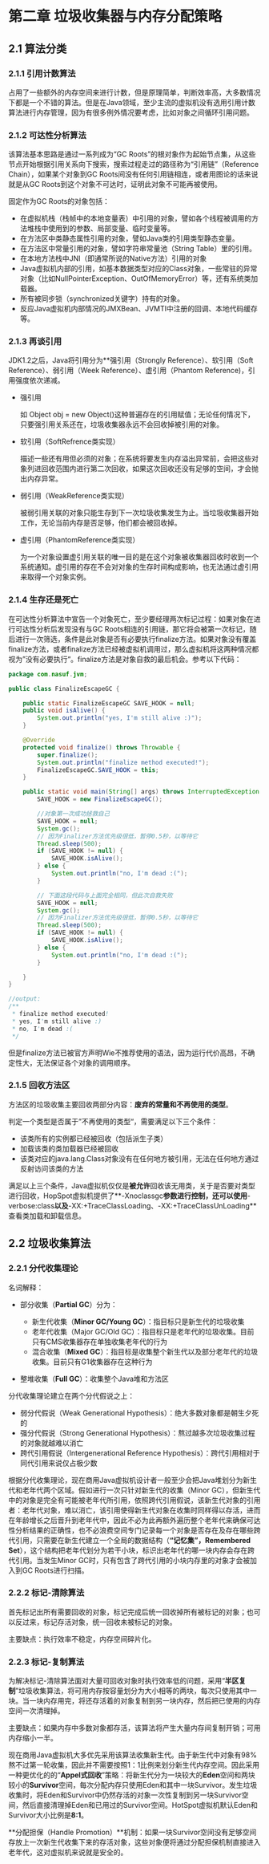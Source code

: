 # 第二章 垃圾收集器与内存分配策略

## 2.1 算法分类

### 2.1.1 引用计数算法

占用了一些额外的内存空间来进行计数，但是原理简单，判断效率高，大多数情况下都是一个不错的算法。但是在Java领域，至少主流的虚拟机没有选用引用计数算法进行内存管理，因为有很多例外情况要考虑，比如对象之间循环引用问题。

### 2.1.2 可达性分析算法

该算法基本思路是通过一系列成为“GC Roots”的根对象作为起始节点集，从这些节点开始根据引用关系向下搜索，搜索过程走过的路径称为“引用链”（Reference Chain），如果某个对象到GC Roots间没有任何引用链相连，或者用图论的话来说就是从GC Roots到这个对象不可达时，证明此对象不可能再被使用。

固定作为GC Roots的对象包括：

+ 在虚拟机栈（栈帧中的本地变量表）中引用的对象，譬如各个线程被调用的方法堆栈中使用到的参数、局部变量、临时变量等。
+ 在方法区中类静态属性引用的对象，譬如Java类的引用类型静态变量。
+ 在方法区中常量引用的对象，譬如字符串常量池（String Table）里的引用。
+ 在本地方法栈中JNI（即通常所说的Native方法）引用的对象
+ Java虚拟机内部的引用，如基本数据类型对应的Class对象，一些常驻的异常对象（比如NullPointerException、OutOfMemoryError）等，还有系统类加载器。
+ 所有被同步锁（synchronized关键字）持有的对象。
+ 反应Java虚拟机内部情况的JMXBean、JVMTI中注册的回调、本地代码缓存等。

### 2.1.3 再谈引用

JDK1.2之后，Java将引用分为**强引用（Strongly Reference）、软引用（Soft Reference）、弱引用（Week Reference）、虚引用（Phantom Reference)，引用强度依次递减。

+ 强引用

  如 Object obj = new Object()这种普遍存在的引用赋值；无论任何情况下，只要强引用关系还在，垃圾收集器永远不会回收掉被引用的对象。

+ 软引用（SoftRefrence类实现）

  描述一些还有用但必须的对象；在系统将要发生内存溢出异常前，会把这些对象列进回收范围内进行第二次回收，如果这次回收还没有足够的空间，才会抛出内存异常。

+ 弱引用（WeakReference类实现）

  被弱引用关联的对象只能生存到下一次垃圾收集发生为止。当垃圾收集器开始工作，无论当前内存是否足够，他们都会被回收掉。

+ 虚引用（PhantomReference类实现）

  为一个对象设置虚引用关联的唯一目的是在这个对象被收集器回收时收到一个系统通知。虚引用的存在不会对对象的生存时间构成影响，也无法通过虚引用来取得一个对象实例。

### 2.1.4 生存还是死亡

在可达性分析算法中宣告一个对象死亡，至少要经理两次标记过程：如果对象在进行可达性分析后发现没有与GC Roots相连的引用链，那它将会被第一次标记，随后进行一次筛选，条件是此对象是否有必要执行finalize方法。如果对象没有覆盖finalize方法，或者finalize方法已经被虚拟机调用过，那么虚拟机将这两种情况都视为”没有必要执行“。finalize方法是对象自救的最后机会。参考以下代码：

```java
package com.nasuf.jvm;

public class FinalizeEscapeGC {

    public static FinalizeEscapeGC SAVE_HOOK = null;
    public void isAlive() {
        System.out.println("yes, I'm still alive :)");
    }

    @Override
    protected void finalize() throws Throwable {
        super.finalize();
        System.out.println("finalize method executed!");
        FinalizeEscapeGC.SAVE_HOOK = this;
    }

    public static void main(String[] args) throws InterruptedException {
        SAVE_HOOK = new FinalizeEscapeGC();

        //对象第一次成功拯救自己
        SAVE_HOOK = null;
        System.gc();
        // 因为Finalizer方法优先级很低，暂停0.5秒，以等待它
        Thread.sleep(500);
        if (SAVE_HOOK != null) {
            SAVE_HOOK.isAlive();
        } else {
            System.out.println("no, I'm dead :(");
        }

        // 下面这段代码与上面完全相同，但此次自救失败
        SAVE_HOOK = null;
        System.gc();
        // 因为Finalizer方法优先级很低，暂停0.5秒，以等待它
        Thread.sleep(500);
        if (SAVE_HOOK != null) {
            SAVE_HOOK.isAlive();
        } else {
            System.out.println("no, I'm dead :(");
        }

    }
}

//output:
/**
 * finalize method executed!
 * yes, I'm still alive :)
 * no, I'm dead :(
 */
```

但是finalize方法已被官方声明Wie不推荐使用的语法，因为运行代价高昂，不确定性大，无法保证各个对象的调用顺序。

### 2.1.5 回收方法区

方法区的垃圾收集主要回收两部分内容：**废弃的常量和不再使用的类型**。

判定一个类型是否属于”不再使用的类型“，需要满足以下三个条件：

+ 该类所有的实例都已经被回收（包括派生子类）
+ 加载该类的类加载器已经被回收
+ 该类对应的java.lang.Class对象没有在任何地方被引用，无法在任何地方通过反射访问该类的方法

满足以上三个条件，Java虚拟机仅仅是**被允许**回收该无用类，关于是否要对类型进行回收，HopSpot虚拟机提供了**-Xnoclassgc**参数进行控制，还可以使用**-verbose:class**以及**-XX:+TraceClassLoading、-XX:+TraceClassUnLoading**查看类加载和卸载信息。

## 2.2 垃圾收集算法

### 2.2.1 分代收集理论

名词解释：

+ 部分收集（**Partial GC**）分为：
  + 新生代收集（**Minor GC/Young GC**）：指目标只是新生代的垃圾收集
  + 老年代收集（Major GC/Old GC）：指目标只是老年代的垃圾收集。目前只有CMS收集器存在单独收集老年代的行为
  + 混合收集（**Mixed GC**）：指目标是收集整个新生代以及部分老年代的垃圾收集。目前只有G1收集器存在这种行为

+ 整堆收集（**Full GC**）：收集整个Java堆和方法区

分代收集理论建立在两个分代假说之上：

+ 弱分代假说（Weak Generational Hypothesis）：绝大多数对象都是朝生夕死的
+ 强分代假说（Strong Generational Hypothesis）：熬过越多次垃圾收集过程的对象就越难以消亡
+ 跨代引用假说（Intergenerational Reference Hypothesis）：跨代引用相对于同代引用来说仅占极少数

根据分代收集理论，现在商用Java虚拟机设计者一般至少会把Java堆划分为新生代和老年代两个区域。假如进行一次只针对新生代的收集（Minor GC），但新生代中的对象是完全有可能被老年代所引用，依照跨代引用假说，该新生代对象的引用者：老年代对象，难以消亡，该引用使得新生代对象在收集时同样得以存活，进而在年龄增长之后晋升到老年代中，因此不必为此再额外遍历整个老年代来确保可达性分析结果的正确性，也不必浪费空间专门记录每一个对象是否存在及存在哪些跨代引用，只需要在新生代建立一个全局的数据结构（**“记忆集”，Remembered Set**），这个结构把老年代划分为若干小块，标识出老年代的哪一块内存会存在跨代引用。当发生Minor GC时，只有包含了跨代引用的小块内存里的对象才会被加入到GC Roots进行扫描。

### 2.2.2 标记-清除算法

首先标记出所有需要回收的对象，标记完成后统一回收掉所有被标记的对象；也可以反过来，标记存活对象，统一回收未被标记的对象。

主要缺点：执行效率不稳定，内存空间碎片化。

### 2.2.3 标记-复制算法

为解决标记-清除算法面对大量可回收对象时执行效率低的问题，采用“**半区复制**”垃圾收集算法，将可用内存按容量划分为大小相等的两块，每次只使用其中一块。当一块内存用完，将还存活着的对象复制到另一块内存，然后把已使用的内存空间一次清理掉。

主要缺点：如果内存中多数对象都存活，该算法将产生大量内存间复制开销；可用内存缩小一半。

现在商用Java虚拟机大多优先采用该算法收集新生代。由于新生代中对象有98%熬不过第一轮收集，因此并不需要按照1：1比例来划分新生代内存空间。因此采用一种更优化的的“**Appel式回收**”策略：将新生代分为一块较大的**Eden**空间和两块较小的**Survivor**空间，每次分配内存只使用Eden和其中一块Survivor。发生垃圾收集时，将Eden和Survivor中仍然存活的对象一次性复制到另一块Survivor空间，然后直接清理掉Eden和已用过的Survivor空间。HotSpot虚拟机默认Eden和Survivor大小比例是**8:1**。

**分配担保（Handle Promotion）**机制：如果一块Survivor空间没有足够空间存放上一次新生代收集下来的存活对象，这些对象便将通过分配担保机制直接进入老年代，这对虚拟机来说就是安全的。